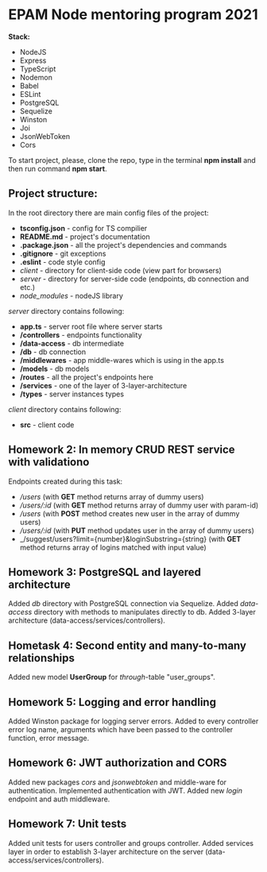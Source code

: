# EPAM Node mentoring program 2021

**Stack:**
* NodeJS
* Express
* TypeScript
* Nodemon
* Babel
* ESLint
* PostgreSQL
* Sequelize
* Winston
* Joi
* JsonWebToken
* Cors

To start project, please, clone the repo, type in the terminal **npm install** and then run command **npm start**.

## Project structure:
In the root directory there are main config files of the project:
* **tsconfig.json** - config for TS compilier
* **README.md** - project's documentation
* **.package.json** - all the project's dependencies and commands
* **.gitignore** - git exceptions
* **.eslint** - code style config
* _client_ - directory for client-side code (view part for browsers)
* _server_ - directory for server-side code (endpoints, db connection and etc.)
* *node_modules* - nodeJS library

_server_ directory contains following:
* **app.ts** - server root file where server starts
* **/controllers** - endpoints functionality
* **/data-access** - db intermediate
* **/db** - db connection
* **/middlewares** - app middle-wares which is using in the app.ts
* **/models** - db models
* **/routes** - all the project's endpoints here
* **/services** - one of the layer of 3-layer-architecture
* **/types** - server instances types

_client_ directory contains following:
* **src** - client code

## Homework 2:  In memory CRUD REST service with validationo

Endpoints created during this task:
* _/users_ (with **GET** method returns array of dummy users)
* _/users/:id_  (with **GET** method returns array of dummy user with param-id)
* _/users_  (with **POST** method creates new user in the array of dummy users)
* _/users/:id_ (with **PUT** method updates user in the array of dummy users)
* _/suggest/users?limit={number}&loginSubstring={string}  (with **GET** method returns array of logins matched with input value)

## Homework 3: PostgreSQL and layered architecture
Added _db_ directory with PostgreSQL connection via Sequelize.
Added _data-access_ directory with methods to manipulates directly to db.
Added 3-layer architecture (data-access/services/controllers).

## Hometask 4: Second entity and many-to-many relationships
Added new model **UserGroup** for _through_-table "user_groups".

## Homework 5: Logging and error handling
Added Winston package for logging server errors.
Added to every controller error log name, arguments which have been passed to the controller function, error message.

## Homework 6: JWT authorization and CORS
Added new packages _cors_ and _jsonwebtoken_ and middle-ware for authentication. Implemented authentication with JWT. Added new _login_ endpoint
and auth middleware.

## Homework 7: Unit tests
Added unit tests for users controller and groups controller. Added services layer in order to establish 3-layer architecture on the server (data-access/services/controllers).
